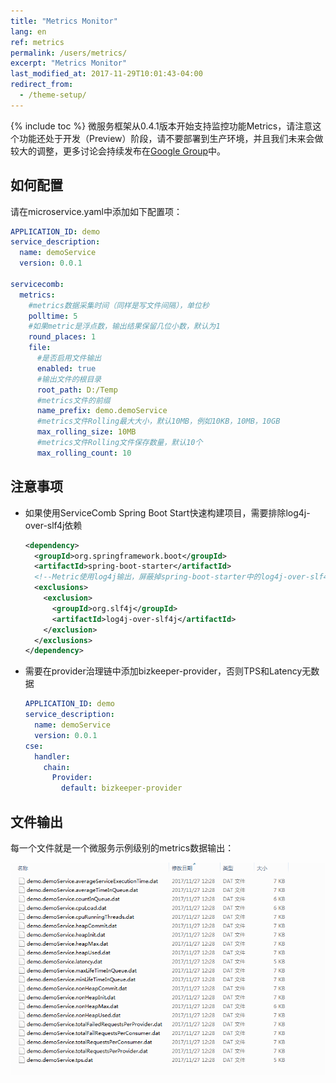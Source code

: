 ```yaml
---
title: "Metrics Monitor"
lang: en
ref: metrics
permalink: /users/metrics/
excerpt: "Metrics Monitor"
last_modified_at: 2017-11-29T10:01:43-04:00
redirect_from:
  - /theme-setup/
---
```


{% include toc %}
微服务框架从0.4.1版本开始支持监控功能Metrics，请注意这个功能还处于开发（Preview）阶段，请不要部署到生产环境，并且我们未来会做较大的调整，更多讨论会持续发布在[Google Group](https://groups.google.com/forum/#!forum/servicecomb-developers)中。
## 如何配置
请在microservice.yaml中添加如下配置项：
```yaml
APPLICATION_ID: demo
service_description:
  name: demoService
  version: 0.0.1

servicecomb:
  metrics:
    #metrics数据采集时间（同样是写文件间隔），单位秒
    polltime: 5
    #如果metric是浮点数，输出结果保留几位小数，默认为1
    round_places: 1
    file:
      #是否启用文件输出
      enabled: true
      #输出文件的根目录
      root_path: D:/Temp
      #metrics文件的前缀
      name_prefix: demo.demoService
      #metrics文件Rolling最大大小，默认10MB，例如10KB，10MB，10GB
      max_rolling_size: 10MB
      #metrics文件Rolling文件保存数量，默认10个
      max_rolling_count: 10
```

## 注意事项
* 如果使用ServiceComb Spring Boot Start快速构建项目，需要排除log4j-over-slf4j依赖
   ```xml
   <dependency>
     <groupId>org.springframework.boot</groupId>
     <artifactId>spring-boot-starter</artifactId>
     <!--Metric使用log4j输出，屏蔽掉spring-boot-starter中的log4j-over-slf4j-->
     <exclusions>
       <exclusion>
         <groupId>org.slf4j</groupId>
         <artifactId>log4j-over-slf4j</artifactId>
       </exclusion>
     </exclusions>
   </dependency>
   ```

* 需要在provider治理链中添加bizkeeper-provider，否则TPS和Latency无数据
   ```yaml
   APPLICATION_ID: demo
   service_description:
     name: demoService
     version: 0.0.1
   cse:
     handler:
       chain:
         Provider:
           default: bizkeeper-provider
   ```

## 文件输出
每一个文件就是一个微服务示例级别的metrics数据输出：

![Metrics图片](/assets/images/metrics-output.png)

